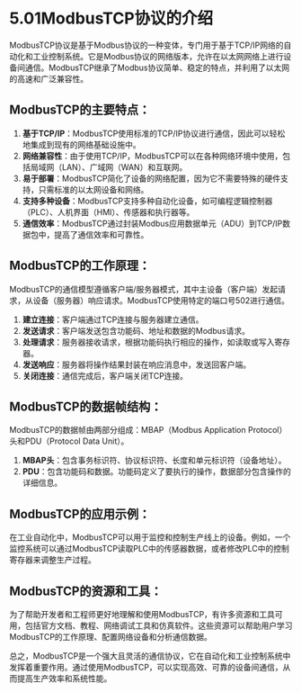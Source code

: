 # 5.01ModbusTCP协议的介绍

ModbusTCP协议是基于Modbus协议的一种变体，专门用于基于TCP/IP网络的自动化和工业控制系统。它是Modbus协议的网络版本，允许在以太网网络上进行设备间通信。ModbusTCP继承了Modbus协议简单、稳定的特点，并利用了以太网的高速和广泛兼容性。

## ModbusTCP的主要特点：

1. **基于TCP/IP**：ModbusTCP使用标准的TCP/IP协议进行通信，因此可以轻松地集成到现有的网络基础设施中。
2. **网络兼容性**：由于使用TCP/IP，ModbusTCP可以在各种网络环境中使用，包括局域网（LAN）、广域网（WAN）和互联网。
3. **易于部署**：ModbusTCP简化了设备的网络配置，因为它不需要特殊的硬件支持，只需标准的以太网设备和网络。
4. **支持多种设备**：ModbusTCP支持多种自动化设备，如可编程逻辑控制器（PLC）、人机界面（HMI）、传感器和执行器等。
5. **通信效率**：ModbusTCP通过封装Modbus应用数据单元（ADU）到TCP/IP数据包中，提高了通信效率和可靠性。

## ModbusTCP的工作原理：

ModbusTCP的通信模型遵循客户端/服务器模式，其中主设备（客户端）发起请求，从设备（服务器）响应请求。ModbusTCP使用特定的端口号502进行通信。

1. **建立连接**：客户端通过TCP连接与服务器建立通信。
2. **发送请求**：客户端发送包含功能码、地址和数据的Modbus请求。
3. **处理请求**：服务器接收请求，根据功能码执行相应的操作，如读取或写入寄存器。
4. **发送响应**：服务器将操作结果封装在响应消息中，发送回客户端。
5. **关闭连接**：通信完成后，客户端关闭TCP连接。

## ModbusTCP的数据帧结构：

ModbusTCP的数据帧由两部分组成：MBAP（Modbus Application Protocol）头和PDU（Protocol Data Unit）。

1. **MBAP头**：包含事务标识符、协议标识符、长度和单元标识符（设备地址）。
2. **PDU**：包含功能码和数据。功能码定义了要执行的操作，数据部分包含操作的详细信息。

## ModbusTCP的应用示例：

在工业自动化中，ModbusTCP可以用于监控和控制生产线上的设备。例如，一个监控系统可以通过ModbusTCP读取PLC中的传感器数据，或者修改PLC中的控制寄存器来调整生产过程。

## ModbusTCP的资源和工具：

为了帮助开发者和工程师更好地理解和使用ModbusTCP，有许多资源和工具可用，包括官方文档、教程、网络调试工具和仿真软件。这些资源可以帮助用户学习ModbusTCP的工作原理、配置网络设备和分析通信数据。

总之，ModbusTCP是一个强大且灵活的通信协议，它在自动化和工业控制系统中发挥着重要作用。通过使用ModbusTCP，可以实现高效、可靠的设备间通信，从而提高生产效率和系统性能。